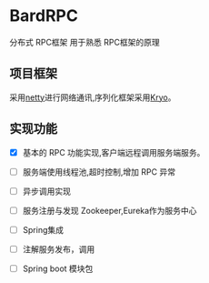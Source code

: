 # BardRPC
分布式 RPC框架 用于熟悉 RPC框架的原理
## 项目框架
采用[netty](https://github.com/netty/netty/)进行网络通讯,序列化框架采用[Kryo](https://github.com/EsotericSoftware/kryo)。

## 实现功能
- [x] 基本的 RPC 功能实现,客户端远程调用服务端服务。
- [ ] 服务端使用线程池,超时控制,增加 RPC 异常
- [ ] 异步调用实现
- [ ] 服务注册与发现 Zookeeper,Eureka作为服务中心
- [ ] Spring集成
- [ ] 注解服务发布，调用
- [ ] Spring boot 模块包


